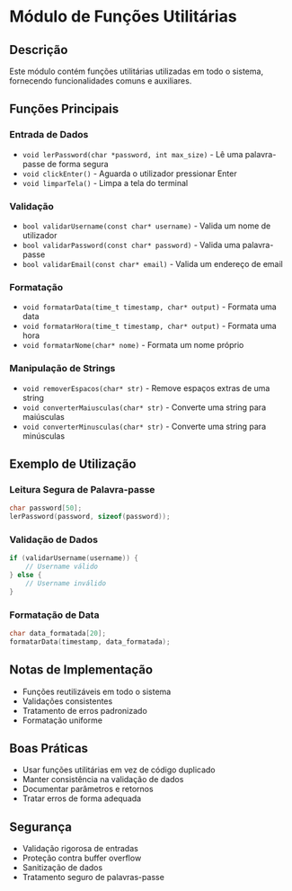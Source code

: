 # Módulo de Funções Utilitárias

## Descrição
Este módulo contém funções utilitárias utilizadas em todo o sistema, fornecendo funcionalidades comuns e auxiliares.

## Funções Principais

### Entrada de Dados
- `void lerPassword(char *password, int max_size)` - Lê uma palavra-passe de forma segura
- `void clickEnter()` - Aguarda o utilizador pressionar Enter
- `void limparTela()` - Limpa a tela do terminal

### Validação
- `bool validarUsername(const char* username)` - Valida um nome de utilizador
- `bool validarPassword(const char* password)` - Valida uma palavra-passe
- `bool validarEmail(const char* email)` - Valida um endereço de email

### Formatação
- `void formatarData(time_t timestamp, char* output)` - Formata uma data
- `void formatarHora(time_t timestamp, char* output)` - Formata uma hora
- `void formatarNome(char* nome)` - Formata um nome próprio

### Manipulação de Strings
- `void removerEspacos(char* str)` - Remove espaços extras de uma string
- `void converterMaiusculas(char* str)` - Converte uma string para maiúsculas
- `void converterMinusculas(char* str)` - Converte uma string para minúsculas

## Exemplo de Utilização

### Leitura Segura de Palavra-passe
```c
char password[50];
lerPassword(password, sizeof(password));
```

### Validação de Dados
```c
if (validarUsername(username)) {
    // Username válido
} else {
    // Username inválido
}
```

### Formatação de Data
```c
char data_formatada[20];
formatarData(timestamp, data_formatada);
```

## Notas de Implementação
- Funções reutilizáveis em todo o sistema
- Validações consistentes
- Tratamento de erros padronizado
- Formatação uniforme

## Boas Práticas
- Usar funções utilitárias em vez de código duplicado
- Manter consistência na validação de dados
- Documentar parâmetros e retornos
- Tratar erros de forma adequada

## Segurança
- Validação rigorosa de entradas
- Proteção contra buffer overflow
- Sanitização de dados
- Tratamento seguro de palavras-passe 
